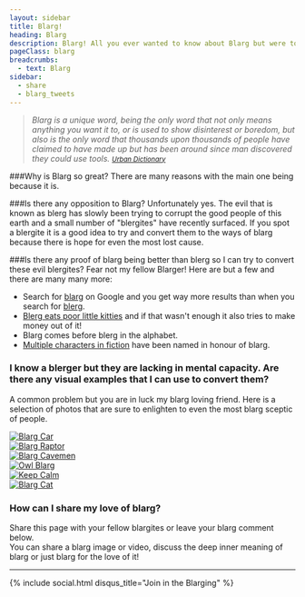 ```yaml
---
layout: sidebar
title: Blarg!
heading: Blarg
description: Blarg! All you ever wanted to know about Blarg but were too afraid to find out.
pageClass: blarg
breadcrumbs:
  - text: Blarg
sidebar:
  - share
  - blarg_tweets
---
```


<blockquote>
  <em>
    Blarg is a unique word, being the only word that not only means anything you want it to, or is used
    to show disinterest or boredom, but also is the only word that thousands upon thousands of people have
    claimed to have made up but has been around since man discovered they could use tools.
  </em>
  <small>
    <cite title="Urban Dictionary">
      <a href="http://www.urbandictionary.com/define.php?term=blarg">Urban Dictionary</a>
    </cite>
  </small>
</blockquote>

###Why is Blarg so great?
There are many reasons with the main one being because it is.

###Is there any opposition to Blarg?
Unfortunately yes. The evil that is known as blerg has slowly been trying to corrupt the good people
of this earth and a small number of "blergites" have recently surfaced. If you spot a blergite it is a good
idea to try and convert them to the ways of blarg because there is hope for even the most lost cause.

###Is there any proof of blarg being better than blerg so I can try to convert these evil blergites?
Fear not my fellow Blarger! Here are but a few and there are many many more:

* Search for [blarg](http://www.google.com/search?q=blarg) on Google and you get way more results 
  than when you search for [blerg](http://www.google.com/search?q=blerg).
* [Blerg eats poor little kitties](http://www.cafepress.co.uk/goats_all/5480) and if that wasn't 
  enough it also tries to make money out of it!
* Blarg comes before blerg in the alphabet.
* [Multiple characters in fiction](http://en.wikipedia.org/wiki/Blarg) have been named in honour of blarg.

### I know a blerger but they are lacking in mental capacity. Are there any visual examples that I can use to convert them?
A common problem but you are in luck my blarg loving friend. Here is a selection of photos that are 
sure to enlighten to even the most blarg sceptic of people.

<div class="row">
  <div class="col-xs-6 col-sm-3 col-md-2">
    <a href="{{ site.baseurl }}/assets/images/blarg/car.jpg" class="thumbnail" rel="gallery" title="What could be better than zooming around in your very own Blarg mobile?">
      <img alt="Blarg Car" src="{{ site.baseurl }}/assets/images/blarg/car_tn.jpg">
    </a>
  </div>
  <div class="col-xs-6 col-sm-3 col-md-2">
    <a href="{{ site.baseurl }}/assets/images/blarg/raptor.jpg" class="thumbnail" rel="gallery" title="Blarg + Raptor = Awesome">
      <img alt="Blarg Raptor" src="{{ site.baseurl }}/assets/images/blarg/raptor_tn.jpg">
    </a>
  </div>
  <div class="col-xs-6 col-sm-3 col-md-2">
    <a href="{{ site.baseurl }}/assets/images/blarg/cavemen.png" class="thumbnail" rel="gallery" title="Even cavemen loved blarg">
      <img alt="Blarg Cavemen" src="{{ site.baseurl }}/assets/images/blarg/cavemen_tn.png">
    </a>
  </div>
  <div class="col-xs-6 col-sm-3 col-md-2">
    <a href="{{ site.baseurl }}/assets/images/blarg/owl.jpg" class="thumbnail" rel="gallery" title="I'm not sure what's going on here but it's some kind of owly blarg magic">
      <img alt="Owl Blarg" src="{{ site.baseurl }}/assets/images/blarg/owl_tn.jpg">
    </a>
  </div>
  <div class="col-xs-6 col-sm-3 col-md-2">
    <a href="{{ site.baseurl }}/assets/images/blarg/keep-calm.png" class="thumbnail" rel="gallery" title="Sound advice my wise blarg poster friend">
      <img alt="Keep Calm" src="{{ site.baseurl }}/assets/images/blarg/keep-calm_tn.png">
    </a>
  </div>
  <div class="col-xs-6 col-sm-3 col-md-2">
    <a href="{{ site.baseurl }}/assets/images/blarg/cat.jpg" class="thumbnail" rel="gallery" title="Business cat Dylan thinks blarg makes economic sense">
      <img alt="Blarg Cat" src="{{ site.baseurl }}/assets/images/blarg/cat_tn.jpg">
    </a>
  </div>
</div>

### How can I share my love of blarg?
Share this page with your fellow blargites or leave your blarg comment below.  
You can share a blarg image or video, discuss the deep inner meaning of blarg or just blarg for the love of it!

<hr>

{% include social.html disqus_title="Join in the Blarging" %}